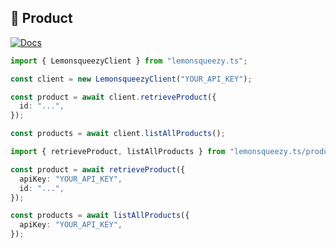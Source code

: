 ## 💎 Product

[![Docs](https://img.shields.io/badge/-Docs-blue.svg?style=for-the-badge)](https://docs.lemonsqueezy.com/api/products)

```typescript
import { LemonsqueezyClient } from "lemonsqueezy.ts";

const client = new LemonsqueezyClient("YOUR_API_KEY");

const product = await client.retrieveProduct({
  id: "...",
});

const products = await client.listAllProducts();
```

```typescript
import { retrieveProduct, listAllProducts } from "lemonsqueezy.ts/product";

const product = await retrieveProduct({
  apiKey: "YOUR_API_KEY",
  id: "...",
});

const products = await listAllProducts({
  apiKey: "YOUR_API_KEY",
});
```
